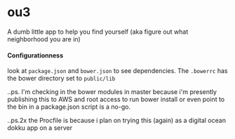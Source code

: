 ou3
===

A dumb little app to help you find yourself (aka figure out what neighborhood you are in)

#### Configurationness
look at ```package.json``` and ```bower.json``` to see dependencies.
The ```.bowerrc``` has the bower directory set to ```public/lib```

..ps.  I'm checking in the bower modules in master because i'm presently publishing this to AWS and root access to run bower install or even point to the bin in a package.json script is a no-go.

..ps.2x the Procfile is because i plan on trying this (again) as a digital ocean dokku app on a server
